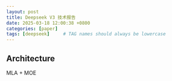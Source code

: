 ```yaml
---
layout: post
title: Deepseek V3 技术报告
date: 2025-03-18 12:00:38 +0800
categories: [paper]
tags: [deepseek]     # TAG names should always be lowercase
---
```


## Architecture

MLA + MOE


